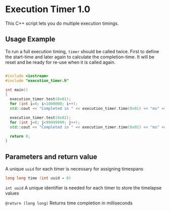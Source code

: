 # Execution Timer 1.0
This C++ script lets you do multiple execution timings.

## Usage Example
To run a full execution timing, `timer` should be called twice. First to define the start-time and later again to calculate the completion-time. It will be reset and be ready for re-use when it is called again.

```cpp

#include <iostream>
#include "execution_timer.h"

int main()
{
  execution_timer.test(0x01);
  for (int i=0; i<1000000; i++);
  std::cout << "Completed in " << execution_timer.time(0x01) << "ms" << std::endl;

  execution_timer.test(0x02);
  for (int j=0; j<99999999; j++);
  std::cout << "Completed in " << execution_timer.time(0x02) << "ms" << std::endl;

  return 0;
}

```

## Parameters and return value
A unique `uuid` for each timer is necessary for assigning timespans
```cpp
long long time (int uuid = 0)
```

`int uuid` A unique identifier is needed for each timer to store the timelapse values

`@return (long long)` Returns time completion in milliseconds
